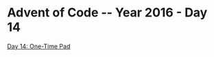 # Advent of Code -- Year 2016 - Day 14

[Day 14: One-Time Pad](https://adventofcode.com/2016/day/14)
